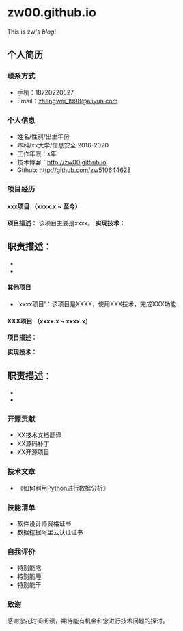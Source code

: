 # zw00.github.io
This is zw's *blog*!
## 个人简历

### 联系方式
- 手机：18720220527
- Email：zhengwei_1998@aliyun.com

### 个人信息
- 姓名/性别/出生年份
- 本科/xx大学/信息安全 2016-2020
- 工作年限：x年
- 技术博客：http://zw00.github.io
- Github: http://github.com/zw510644628

### 项目经历
#### xxx项目 （xxxx.x ~ 至今）
**项目描述：**
该项目主要是xxxx。
**实现技术：**

**职责描述：**
-
-
-


#### 其他项目
- 'xxxx项目'：该项目是XXXX，使用XXX技术，完成XXX功能

#### XXX项目 （xxxx.x ~ xxxx.x）
**项目描述：**

**实现技术：**

**职责描述：**
-
-
-


### 开源贡献
- XX技术文档翻译
- XX源码补丁
- XX开源项目

### 技术文章
- 《如何利用Python进行数据分析》

### 技能清单
- 软件设计师资格证书
- 数据挖掘阿里云认证证书

### 自我评价
- 特别能吃
- 特别能睡
- 特别能干

### 致谢
感谢您花时间阅读，期待能有机会和您进行技术问题的探讨。
